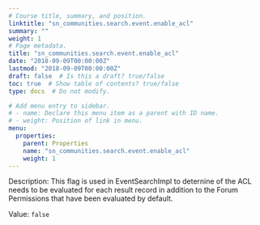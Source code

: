 ```yaml
---
# Course title, summary, and position.
linktitle: "sn_communities.search.event.enable_acl"
summary: ""
weight: 1
# Page metadata.
title: "sn_communities.search.event.enable_acl"
date: "2018-09-09T00:00:00Z"
lastmod: "2018-09-09T00:00:00Z"
draft: false  # Is this a draft? true/false
toc: true  # Show table of contents? true/false
type: docs  # Do not modify.

# Add menu entry to sidebar.
# - name: Declare this menu item as a parent with ID name.
# - weight: Position of link in menu.
menu:
  properties:
    parent: Properties
    name: "sn_communities.search.event.enable_acl"
    weight: 1
---
```


Description: This flag is used in EventSearchImpl to deternine of the ACL needs to be evaluated for each result record in addition to the Forum Permissions that have been evaluated by default.


Value: `false`